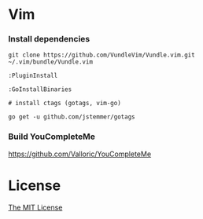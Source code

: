 # Vim

### Install dependencies

```
git clone https://github.com/VundleVim/Vundle.vim.git ~/.vim/bundle/Vundle.vim

:PluginInstall

:GoInstallBinaries

# install ctags (gotags, vim-go)

go get -u github.com/jstemmer/gotags
```

### Build YouCompleteMe

https://github.com/Valloric/YouCompleteMe

# License

[The MIT License](./LICENSE.md)
